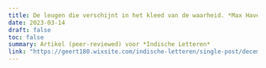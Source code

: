 ```yaml
---
title: De leugen die verschijnt in het kleed van de waarheid. *Max Havelaar* (1976) als eerste Indonesisch-Nederlandse filmproductie
date: 2023-03-14
draft: false
toc: false
summary: Artikel (peer-reviewed) voor *Indische Letteren*
link: "https://geert180.wixsite.com/indische-letteren/single-post/decembereditie-indische-letteren-1" 
---
```


